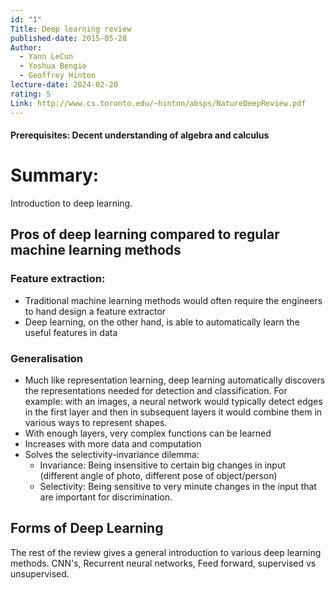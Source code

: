 ```yaml
---
id: "1"
Title: Deep learning review
published-date: 2015-05-28
Author:
  - Yann LeCun
  - Yoshua Bengio
  - Geoffrey Hinton
lecture-date: 2024-02-20
rating: 5
Link: http://www.cs.toronto.edu/~hinton/absps/NatureDeepReview.pdf
---
```




#### Prerequisites: Decent understanding of algebra and calculus
# Summary:

Introduction to deep learning. 

## Pros of deep learning compared to regular machine learning methods

### Feature extraction: 
- Traditional machine learning methods would often require the engineers to hand design a feature extractor
- Deep learning, on the other hand, is able to automatically learn the useful features in data
### Generalisation
- Much like representation learning, deep learning automatically discovers the representations needed for detection and classification. For example: with an images, a neural network would typically detect edges in the first layer and then in subsequent layers it would combine them in various ways to represent shapes.
- With enough layers, very complex functions can be learned
- Increases with more data and computation
- Solves the selectivity-invariance dilemma:
	- Invariance: Being insensitive to certain big changes in input (different angle of photo, different pose of object/person)
	- Selectivity: Being sensitive to very minute changes in the input that are important for discrimination.

## Forms of Deep Learning
The rest of the review gives a general introduction to various deep learning methods.
CNN's, Recurrent neural networks, Feed forward, supervised vs unsupervised.

### 

 

